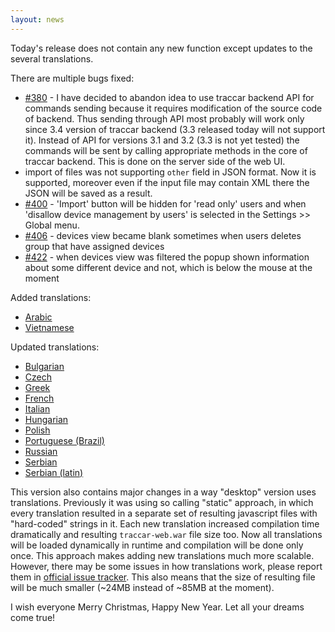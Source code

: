 ```yaml
---
layout: news
---
```


Today's release does not contain any new function except updates to the several translations.

There are multiple bugs fixed:

* [#380](https://github.com/vitalidze/traccar-web/issues/380) - I have decided to abandon idea to use traccar backend API for commands sending because it requires modification of the source code of backend. Thus sending through API most probably will work only since 3.4 version of traccar backend (3.3 released today will not support it). Instead of API for versions 3.1 and 3.2 (3.3 is not yet tested) the commands will be sent by calling appropriate methods in the core of traccar backend. This is done on the server side of the web UI.
* import of files was not supporting `other` field in JSON format. Now it is supported, moreover even if the input file may contain XML there the JSON will be saved as a result.
* [#400](https://github.com/vitalidze/traccar-web/issues/400) - 'Import' button will be hidden for 'read only' users and when 'disallow device management by users' is selected in the Settings >> Global menu.
* [#406](https://github.com/vitalidze/traccar-web/issues/406) - devices view became blank sometimes when users deletes group that have assigned devices
* [#422](https://github.com/vitalidze/traccar-web/issues/422) - when devices view was filtered the popup shown information about some different device and not, which is below the mouse at the moment

Added translations:

* [Arabic](/features/arabic.html)
* [Vietnamese](/features/vietnamese.html)

Updated translations:

* [Bulgarian](/features/bulgarian.html)
* [Czech](/features/czech.html)
* [Greek](/features/greek.html)
* [French](/features/french.html)
* [Italian](/features/italian.html)
* [Hungarian](/features/hungarian.html)
* [Polish](/features/polish.html)
* [Portuguese (Brazil)](/features/portuguese-brazilian.html)
* [Russian](/features/russian.html)
* [Serbian](/features/serbian.html)
* [Serbian (latin)](/features/serbian_latin.html)

This version also contains major changes in a way "desktop" version uses translations. Previously it was using so calling "static" approach, in which every translation resulted in a separate set of resulting javascript files with "hard-coded" strings in it. Each new translation increased compilation time dramatically and resulting `traccar-web.war` file size too. Now all translations will be loaded dynamically in runtime and compilation will be done only once. This approach makes adding new translations much more scalable. However, there may be some issues in how translations work, please report them in [official issue tracker](https://github.com/vitalidze/traccar-web/issues). This also means that the size of resulting file will be much smaller (~24MB instead of ~85MB at the moment).

I wish everyone Merry Christmas, Happy New Year. Let all your dreams come true!